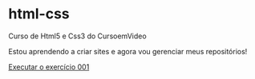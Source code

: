# html-css
Curso de Html5 e Css3 do CursoemVideo

Estou aprendendo a criar sites e agora vou gerenciar meus repositórios!

<a href="https://kauanfelixsilva.github.io/html-css/exercícios/ex001/index.html"> Executar o exercício 001 </a>
